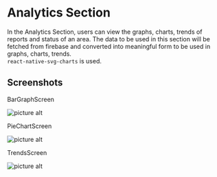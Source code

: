 # Analytics Section  
  
In the Analytics Section, users can view the graphs, charts, trends of reports and status of an area. The data to be used in this section will be fetched from firebase and converted into meaningful form to be used in graphs, charts, trends.  
```react-native-svg-charts``` is used.  
  
## Screenshots 
  
BarGraphScreen  

![picture alt](https://user-images.githubusercontent.com/43493203/78461288-4676ca80-76e5-11ea-9219-c4e74a44c3be.png "Title is optional")  
  
PieChartScreen  

![picture alt](https://user-images.githubusercontent.com/43493203/78461140-2b578b00-76e4-11ea-8e12-a2462c918039.png "Title is optional")  
  
TrendsScreen  

![picture alt](https://user-images.githubusercontent.com/43493203/78460694-9bfca880-76e0-11ea-9dbb-25d1f1b64517.png "Title is optional")  

